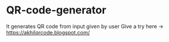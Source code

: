 # QR-code-generator
It generates QR code from input given by user
Give a try here -> https://akhilqrcode.blogspot.com/
